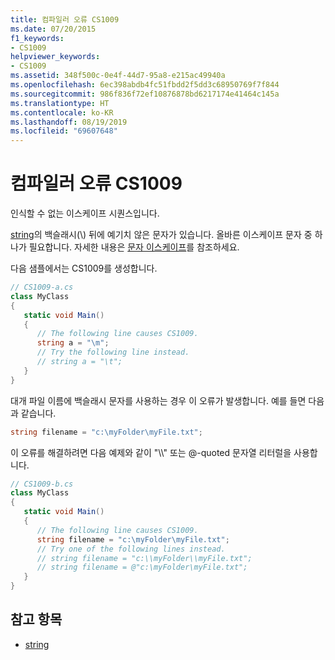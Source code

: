```yaml
---
title: 컴파일러 오류 CS1009
ms.date: 07/20/2015
f1_keywords:
- CS1009
helpviewer_keywords:
- CS1009
ms.assetid: 348f500c-0e4f-44d7-95a8-e215ac49940a
ms.openlocfilehash: 6ec398abdb4fc51fbdd2f5dd3c68950769f7f844
ms.sourcegitcommit: 986f836f72ef10876878bd6217174e41464c145a
ms.translationtype: HT
ms.contentlocale: ko-KR
ms.lasthandoff: 08/19/2019
ms.locfileid: "69607648"
---
```

# <a name="compiler-error-cs1009"></a>컴파일러 오류 CS1009
인식할 수 없는 이스케이프 시퀀스입니다.  
  
 [string](../keywords/string.md)의 백슬래시(\\) 뒤에 예기치 않은 문자가 있습니다. 올바른 이스케이프 문자 중 하나가 필요합니다. 자세한 내용은 [문자 이스케이프](../../../standard/base-types/character-escapes-in-regular-expressions.md)를 참조하세요.  
  
 다음 샘플에서는 CS1009를 생성합니다.  
  
```csharp  
// CS1009-a.cs  
class MyClass  
{  
   static void Main()  
   {  
      // The following line causes CS1009.  
      string a = "\m";     
      // Try the following line instead.  
      // string a = "\t";  
   }  
}  
```  
  
 대개 파일 이름에 백슬래시 문자를 사용하는 경우 이 오류가 발생합니다. 예를 들면 다음과 같습니다.  
  
```csharp  
string filename = "c:\myFolder\myFile.txt";  
```  
  
 이 오류를 해결하려면 다음 예제와 같이 "\\\\" 또는 @-quoted 문자열 리터럴을 사용합니다.  
  
```csharp  
// CS1009-b.cs  
class MyClass  
{  
   static void Main()  
   {  
      // The following line causes CS1009.  
      string filename = "c:\myFolder\myFile.txt";     
      // Try one of the following lines instead.  
      // string filename = "c:\\myFolder\\myFile.txt";  
      // string filename = @"c:\myFolder\myFile.txt";  
   }  
}  
```  
  
## <a name="see-also"></a>참고 항목

- [string](../keywords/string.md)
